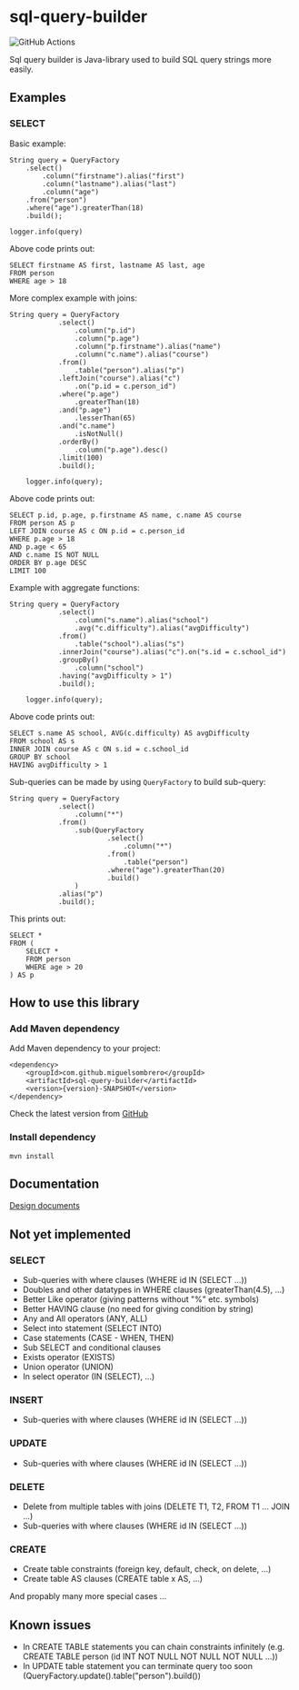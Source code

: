 # sql-query-builder

![GitHub Actions](https://github.com/MiguelSombrero/sql-query-builder/workflows/Java%20CI%20with%20Maven/badge.svg)

Sql query builder is Java-library used to build SQL query strings more easily.

## Examples

### SELECT

Basic example:

    String query = QueryFactory
        .select()
            .column("firstname").alias("first")
            .column("lastname").alias("last")
            .column("age")
        .from("person")
        .where("age").greaterThan(18)
        .build();

    logger.info(query)
    
Above code prints out:

    SELECT firstname AS first, lastname AS last, age
    FROM person
    WHERE age > 18

More complex example with joins:

    String query = QueryFactory
                .select()
                    .column("p.id")
                    .column("p.age")
                    .column("p.firstname").alias("name")
                    .column("c.name").alias("course")
                .from()
                    .table("person").alias("p")
                .leftJoin("course").alias("c")
                    .on("p.id = c.person_id")
                .where("p.age")
                    .greaterThan(18)
                .and("p.age")
                    .lesserThan(65)
                .and("c.name")
                    .isNotNull()
                .orderBy()
                    .column("p.age").desc()
                .limit(100)
                .build();

        logger.info(query);

Above code prints out:

    SELECT p.id, p.age, p.firstname AS name, c.name AS course
    FROM person AS p
    LEFT JOIN course AS c ON p.id = c.person_id
    WHERE p.age > 18
    AND p.age < 65
    AND c.name IS NOT NULL
    ORDER BY p.age DESC
    LIMIT 100

Example with aggregate functions:

    String query = QueryFactory
                .select()
                    .column("s.name").alias("school")
                    .avg("c.difficulty").alias("avgDifficulty")
                .from()
                    .table("school").alias("s")
                .innerJoin("course").alias("c").on("s.id = c.school_id")
                .groupBy()
                    .column("school")
                .having("avgDifficulty > 1")
                .build();

        logger.info(query);

Above code prints out:

    SELECT s.name AS school, AVG(c.difficulty) AS avgDifficulty
    FROM school AS s
    INNER JOIN course AS c ON s.id = c.school_id
    GROUP BY school
    HAVING avgDifficulty > 1

Sub-queries can be made by using `QueryFactory` to build sub-query:

    String query = QueryFactory
                .select()
                    .column("*")
                .from()
                    .sub(QueryFactory
                            .select()
                                .column("*")
                            .from()
                                .table("person")
                            .where("age").greaterThan(20)
                            .build()
                    )
                .alias("p")
                .build();

This prints out:

    SELECT *
    FROM (
        SELECT *
        FROM person
        WHERE age > 20
    ) AS p

## How to use this library

### Add Maven dependency

Add Maven dependency to your project:

    <dependency>
        <groupId>com.github.miguelsombrero</groupId>
        <artifactId>sql-query-builder</artifactId>
        <version>{version}-SNAPSHOT</version>
    </dependency>

Check the latest version from [GitHub](https://github.com/MiguelSombrero/sql-query-builder) 

### Install dependency 

    mvn install

## Documentation

[Design documents](https://github.com/MiguelSombrero/sql-query-builder/tree/develop/docs/design.md)

## Not yet implemented

### SELECT
- Sub-queries with where clauses (WHERE id IN (SELECT ...))
- Doubles and other datatypes in WHERE clauses (greaterThan(4.5), ...)
- Better Like operator (giving patterns without "%" etc. symbols)
- Better HAVING clause (no need for giving condition by string)
- Any and All operators (ANY, ALL)
- Select into statement (SELECT INTO)
- Case statements (CASE - WHEN, THEN)
- Sub SELECT and conditional clauses
- Exists operator (EXISTS)
- Union operator (UNION)
- In select operator (IN (SELECT), ...)

### INSERT
- Sub-queries with where clauses (WHERE id IN (SELECT ...))

### UPDATE
- Sub-queries with where clauses (WHERE id IN (SELECT ...))

### DELETE
- Delete from multiple tables with joins (DELETE T1, T2, FROM T1 ... JOIN ...)
- Sub-queries with where clauses (WHERE id IN (SELECT ...))

### CREATE
- Create table constraints (foreign key, default, check, on delete, ...)
- Create table AS clauses (CREATE table x AS, ...)

And propably many more special cases ...

## Known issues

- In CREATE TABLE statements you can chain constraints infinitely (e.g. CREATE TABLE person (id INT NOT NULL NOT NULL NOT NULL ...))
- In UPDATE table statement you can terminate query too soon (QueryFactory.update().table("person").build())
